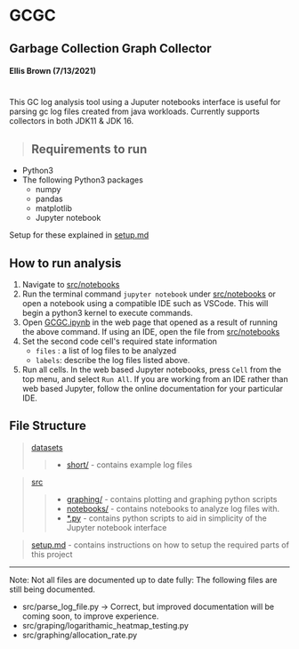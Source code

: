 # GCGC
## Garbage Collection Graph Collector 
#### Ellis Brown (7/13/2021)

#
This GC log analysis tool using a Juputer notebooks interface is useful for parsing gc log files created from java workloads. 
Currently supports collectors in both JDK11 & JDK 16.


> ## Requirements to run

- Python3 
- The following Python3 packages
    - numpy
    - pandas
    - matplotlib
    - Jupyter notebook 

Setup for these explained in [setup.md](./setup.md)

## How to run analysis

1. Navigate to [src/notebooks](./src/notebooks)
2. Run the terminal command `jupyter notebook` under [src/notebooks](./src/notebooks) or open a notebook using a compatible IDE such as VSCode. This will begin a python3 kernel to execute commands.
3. Open [GCGC.ipynb](./src/notebooks/GCGC.ipynb) in the web page that opened as a result of running the above command. If using an IDE, open the file from [src/notebooks](src/notebooks)
4. Set the second code cell's required state information
   - `files` : a list of log files to be analyzed
   - `labels`: describe the log files listed above.    
5. Run all cells. In the web based Jupyter notebooks, press `Cell` from the top menu, and select `Run All`. If you are working from an IDE rather than web based Jupyter, follow the online documentation for your particular IDE.  


## File Structure

> [datasets](./datasets)
> > - [short/](./datasets/short) - contains example log files

> [src](./src)
> > - [graphing/](./src/graphing) - contains plotting and graphing python scripts
> > - [notebooks/](./src/notebooks) - contains notebooks to analyze log files with.
> > - [*.py](./src) - contains python scripts to aid in simplicity of the Jupyter notebook interface

> [setup.md](setup.md) - contains instructions on how to setup the required parts of this project

--- 

Note: Not all files are documented up to date fully:
The following files are still being documented.

- src/parse_log_file.py -> Correct, but improved documentation will be coming soon, to improve experience.
- src/graping/logarithamic_heatmap_testing.py
- src/graphing/allocation_rate.py